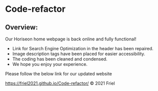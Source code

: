 # Code-refactor

## Overview:

Our Horiseon home webpage is back online and fully functional!

- Link for Search Engine Optimization in the header has been repaired.
- Image description tags have been placed for easier accessibility.
- The coding has been cleaned and condensed.
- We hope you enjoy your experience.

Please follow the below link for our updated website

https://friel2021.github.io/Code-refactor/
© 2021 Friel
